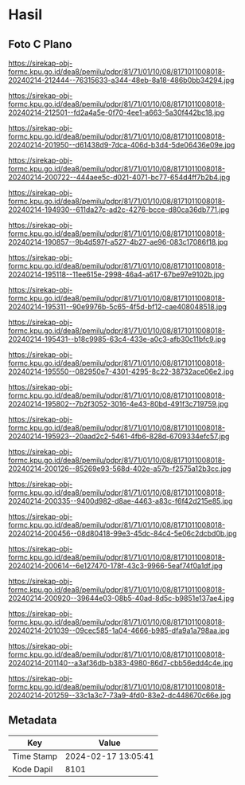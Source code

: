 # Hasil

## Foto C Plano

https://sirekap-obj-formc.kpu.go.id/dea8/pemilu/pdpr/81/71/01/10/08/8171011008018-20240214-212444--76315633-a344-48eb-8a18-486b0bb34294.jpg

https://sirekap-obj-formc.kpu.go.id/dea8/pemilu/pdpr/81/71/01/10/08/8171011008018-20240214-212501--fd2a4a5e-0f70-4ee1-a663-5a30f442bc18.jpg

https://sirekap-obj-formc.kpu.go.id/dea8/pemilu/pdpr/81/71/01/10/08/8171011008018-20240214-201950--d61438d9-7dca-406d-b3d4-5de06436e09e.jpg

https://sirekap-obj-formc.kpu.go.id/dea8/pemilu/pdpr/81/71/01/10/08/8171011008018-20240214-200722--444aee5c-d021-4071-bc77-654d4ff7b2b4.jpg

https://sirekap-obj-formc.kpu.go.id/dea8/pemilu/pdpr/81/71/01/10/08/8171011008018-20240214-194930--611da27c-ad2c-4276-bcce-d80ca36db771.jpg

https://sirekap-obj-formc.kpu.go.id/dea8/pemilu/pdpr/81/71/01/10/08/8171011008018-20240214-190857--9b4d597f-a527-4b27-ae96-083c17086f18.jpg

https://sirekap-obj-formc.kpu.go.id/dea8/pemilu/pdpr/81/71/01/10/08/8171011008018-20240214-195118--11ee615e-2998-46a4-a617-67be97e9102b.jpg

https://sirekap-obj-formc.kpu.go.id/dea8/pemilu/pdpr/81/71/01/10/08/8171011008018-20240214-195311--90e9976b-5c65-4f5d-bf12-cae408048518.jpg

https://sirekap-obj-formc.kpu.go.id/dea8/pemilu/pdpr/81/71/01/10/08/8171011008018-20240214-195431--b18c9985-63c4-433e-a0c3-afb30c11bfc9.jpg

https://sirekap-obj-formc.kpu.go.id/dea8/pemilu/pdpr/81/71/01/10/08/8171011008018-20240214-195550--082950e7-4301-4295-8c22-38732ace06e2.jpg

https://sirekap-obj-formc.kpu.go.id/dea8/pemilu/pdpr/81/71/01/10/08/8171011008018-20240214-195802--7b2f3052-3016-4e43-80bd-491f3c719759.jpg

https://sirekap-obj-formc.kpu.go.id/dea8/pemilu/pdpr/81/71/01/10/08/8171011008018-20240214-195923--20aad2c2-5461-4fb6-828d-6709334efc57.jpg

https://sirekap-obj-formc.kpu.go.id/dea8/pemilu/pdpr/81/71/01/10/08/8171011008018-20240214-200126--85269e93-568d-402e-a57b-f2575a12b3cc.jpg

https://sirekap-obj-formc.kpu.go.id/dea8/pemilu/pdpr/81/71/01/10/08/8171011008018-20240214-200335--9400d982-d8ae-4463-a83c-f6f42d215e85.jpg

https://sirekap-obj-formc.kpu.go.id/dea8/pemilu/pdpr/81/71/01/10/08/8171011008018-20240214-200456--08d80418-99e3-45dc-84c4-5e06c2dcbd0b.jpg

https://sirekap-obj-formc.kpu.go.id/dea8/pemilu/pdpr/81/71/01/10/08/8171011008018-20240214-200614--6e127470-178f-43c3-9966-5eaf74f0a1df.jpg

https://sirekap-obj-formc.kpu.go.id/dea8/pemilu/pdpr/81/71/01/10/08/8171011008018-20240214-200920--39644e03-08b5-40ad-8d5c-b9851e137ae4.jpg

https://sirekap-obj-formc.kpu.go.id/dea8/pemilu/pdpr/81/71/01/10/08/8171011008018-20240214-201039--09cec585-1a04-4666-b985-dfa9a1a798aa.jpg

https://sirekap-obj-formc.kpu.go.id/dea8/pemilu/pdpr/81/71/01/10/08/8171011008018-20240214-201140--a3af36db-b383-4980-86d7-cbb56edd4c4e.jpg

https://sirekap-obj-formc.kpu.go.id/dea8/pemilu/pdpr/81/71/01/10/08/8171011008018-20240214-201259--33c1a3c7-73a9-4fd0-83e2-dc448670c66e.jpg


## Metadata

| Key        | Value               |
| ---------- | ------------------- |
| Time Stamp | 2024-02-17 13:05:41 |
| Kode Dapil | 8101                |



